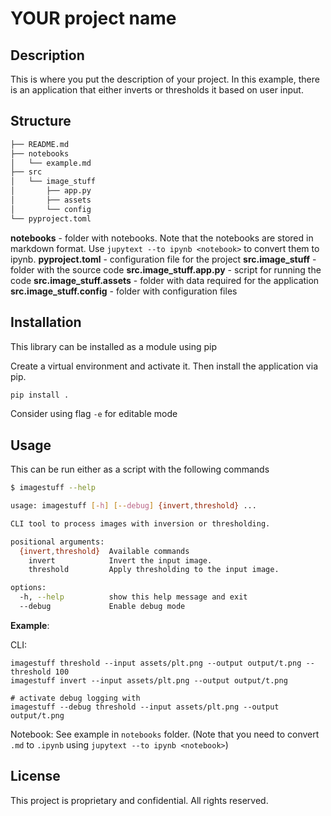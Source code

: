 # YOUR project name

## Description

This is where you put the description of your project. In this example, there is an application that either inverts or thresholds it based on user input. 

## Structure

```bash
├── README.md
├── notebooks
│   └── example.md
├── src
│   └── image_stuff
│       ├── app.py
│       ├── assets
│       └── config
└── pyproject.toml
```

**notebooks** - folder with notebooks. Note that the notebooks are stored in markdown format. Use `jupytext --to ipynb <notebook>` to convert them to ipynb.
**pyproject.toml** - configuration file for the project
**src.image_stuff** - folder with the source code
**src.image_stuff.app.py** - script for running the code
**src.image_stuff.assets** - folder with data required for the application
**src.image_stuff.config** - folder with configuration files

## Installation

This library can be installed as a module using pip

Create a virtual environment and activate it. Then install the application via pip.

```bash
pip install .
```

Consider using flag `-e` for editable mode

## Usage

This can be run either as a script with the following commands

```bash
$ imagestuff --help

usage: imagestuff [-h] [--debug] {invert,threshold} ...

CLI tool to process images with inversion or thresholding.

positional arguments:
  {invert,threshold}  Available commands
    invert            Invert the input image.
    threshold         Apply thresholding to the input image.

options:
  -h, --help          show this help message and exit
  --debug             Enable debug mode
```

**Example**:

CLI:
```
imagestuff threshold --input assets/plt.png --output output/t.png --threshold 100
imagestuff invert --input assets/plt.png --output output/t.png

# activate debug logging with
imagestuff --debug threshold --input assets/plt.png --output output/t.png
```

Notebook:
See example in `notebooks` folder. (Note that you need to convert `.md` to `.ipynb` using `jupytext --to ipynb <notebook>`)

## License

This project is proprietary and confidential. All rights reserved.
